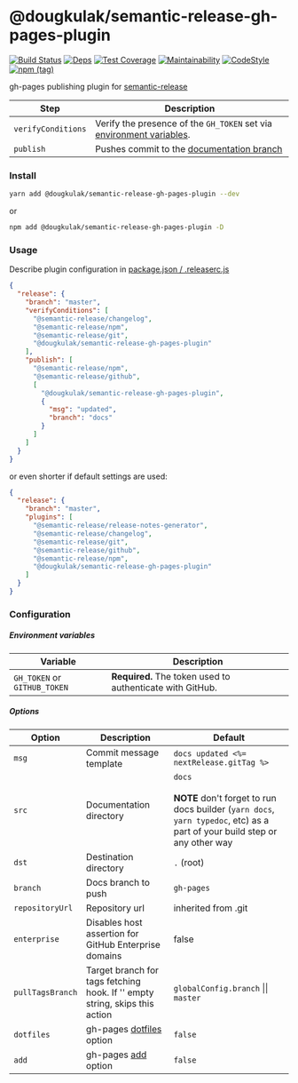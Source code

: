 # @dougkulak/semantic-release-gh-pages-plugin

[![Build Status](https://travis-ci.com/dougkulak/semantic-release-gh-pages-plugin.svg?branch=master)](https://travis-ci.com/dougkulak/semantic-release-gh-pages-plugin)
[![Deps](https://img.shields.io/david/dougkulak/semantic-release-gh-pages-plugin?label=deps)](https://david-dm.org/dougkulak/semantic-release-gh-pages-plugin)
[![Test Coverage](https://api.codeclimate.com/v1/badges/1c201297f341ce1f5df8/test_coverage)](https://codeclimate.com/github/dougkulak/semantic-release-gh-pages-plugin/test_coverage)
[![Maintainability](https://api.codeclimate.com/v1/badges/1c201297f341ce1f5df8/maintainability)](https://codeclimate.com/github/dougkulak/semantic-release-gh-pages-plugin/maintainability)
[![CodeStyle](https://img.shields.io/badge/code%20style-eslint--config--dougkulak-brightgreen.svg)](https://github.com/dougkulak/lint-config-dougkulak)
[![npm (tag)](https://img.shields.io/npm/v/@dougkulak/semantic-release-gh-pages-plugin/latest.svg)](https://www.npmjs.com/package/@dougkulak/semantic-release-gh-pages-plugin)

gh-pages publishing plugin for [semantic-release](https://github.com/semantic-release/semantic-release)

| Step               | Description |
|--------------------|-------------|
| `verifyConditions` | Verify the presence of the `GH_TOKEN` set via [environment variables](#environment-variables). |
| `publish`          | Pushes commit to the [documentation branch](#options) |

### Install
```bash
yarn add @dougkulak/semantic-release-gh-pages-plugin --dev
```
or
```bash
npm add @dougkulak/semantic-release-gh-pages-plugin -D
```

### Usage

Describe plugin configuration in [package.json / .releaserc.js](https://github.com/semantic-release/semantic-release/blob/master/docs/01-usage/plugins.md#plugins-configuration-options)
```json
{
  "release": {
    "branch": "master",
    "verifyConditions": [
      "@semantic-release/changelog",
      "@semantic-release/npm",
      "@semantic-release/git",
      "@dougkulak/semantic-release-gh-pages-plugin"
    ],
    "publish": [
      "@semantic-release/npm",
      "@semantic-release/github",
      [
        "@dougkulak/semantic-release-gh-pages-plugin",
        {
          "msg": "updated",
          "branch": "docs"
        }
      ]
    ]
  }
}
```
or even shorter if default settings are used:
```json
{
  "release": {
    "branch": "master",
    "plugins": [
      "@semantic-release/release-notes-generator",
      "@semantic-release/changelog",
      "@semantic-release/git",
      "@semantic-release/github",
      "@semantic-release/npm",
      "@dougkulak/semantic-release-gh-pages-plugin"
    ]
  }
}
```

### Configuration
##### Environment variables

| Variable                     | Description                                               |
|------------------------------| --------------------------------------------------------- |
| `GH_TOKEN` or `GITHUB_TOKEN` | **Required.** The token used to authenticate with GitHub. |

##### Options

| Option          | Description                                             | Default |
|-----------------|---------------------------------------------------------| --------|
| `msg`           | Commit message template                                 | `docs updated <%= nextRelease.gitTag %>` |
| `src`           | Documentation directory                                 | `docs`<br/><br/>**NOTE** don't forget to run docs builder (`yarn docs`, `yarn typedoc`, etc) as a part of your build step or any other way|
| `dst`           | Destination directory                                   | `.` (root) |
| `branch`        | Docs branch to push                                     | `gh-pages` |
| `repositoryUrl` | Repository url                                          | inherited from .git |
| `enterprise`    | Disables host assertion for GitHub Enterprise domains   | false      |
| `pullTagsBranch`| Target branch for tags fetching hook. If '' empty string, skips this action | `globalConfig.branch` \|\| `master` |
| `dotfiles`| gh-pages [dotfiles](https://github.com/tschaub/gh-pages#optionsdotfiles) option | `false` |
| `add`| gh-pages [add](https://github.com/tschaub/gh-pages#optionsadd) option | `false` |
